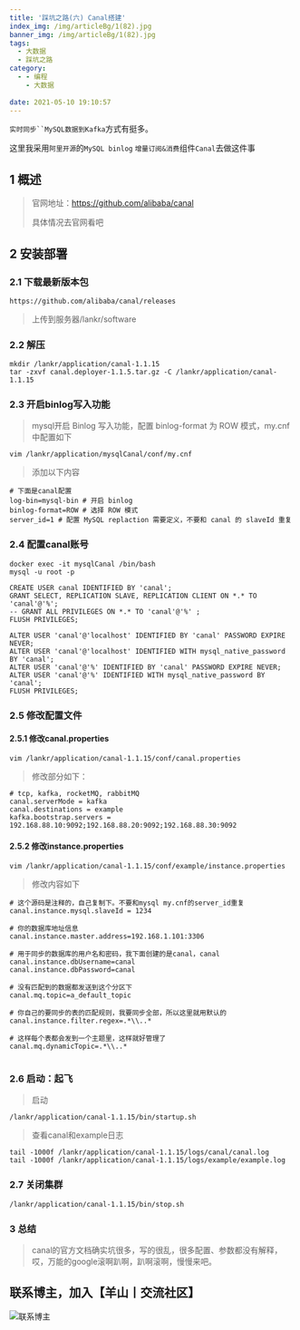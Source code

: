 ```yaml
---
title: '踩坑之路(六) Canal搭建'
index_img: /img/articleBg/1(82).jpg
banner_img: /img/articleBg/1(82).jpg
tags:
  - 大数据
  - 踩坑之路
category:
  - - 编程
    - 大数据
    
date: 2021-05-10 19:10:57
---
```


`实时同步``MySQL数据到Kafka`方式有挺多。

这里我采用`阿里开源`的`MySQL binlog` `增量订阅&消费`组件`Canal`去做这件事

<!-- more -->

## 1 概述

> 官网地址：https://github.com/alibaba/canal
> 
> 具体情况去官网看吧

## 2 安装部署

### 2.1 下载最新版本包

```shell
https://github.com/alibaba/canal/releases
```

> 上传到服务器/lankr/software

### 2.2 解压

```shell
mkdir /lankr/application/canal-1.1.15
tar -zxvf canal.deployer-1.1.5.tar.gz -C /lankr/application/canal-1.1.15
```

### 2.3 开启binlog写入功能

> mysql开启 Binlog 写入功能，配置 binlog-format 为 ROW 模式，my.cnf 中配置如下

```shell
vim /lankr/application/mysqlCanal/conf/my.cnf
```

> 添加以下内容

```shell
# 下面是canal配置
log-bin=mysql-bin # 开启 binlog
binlog-format=ROW # 选择 ROW 模式
server_id=1 # 配置 MySQL replaction 需要定义，不要和 canal 的 slaveId 重复
```

### 2.4 配置canal账号

```shell
docker exec -it mysqlCanal /bin/bash
mysql -u root -p
```

```shell
CREATE USER canal IDENTIFIED BY 'canal';  
GRANT SELECT, REPLICATION SLAVE, REPLICATION CLIENT ON *.* TO 'canal'@'%';
-- GRANT ALL PRIVILEGES ON *.* TO 'canal'@'%' ;
FLUSH PRIVILEGES;

ALTER USER 'canal'@'localhost' IDENTIFIED BY 'canal' PASSWORD EXPIRE NEVER;
ALTER USER 'canal'@'localhost' IDENTIFIED WITH mysql_native_password BY 'canal';
ALTER USER 'canal'@'%' IDENTIFIED BY 'canal' PASSWORD EXPIRE NEVER;
ALTER USER 'canal'@'%' IDENTIFIED WITH mysql_native_password BY 'canal';
FLUSH PRIVILEGES;
```

### 2.5 修改配置文件

#### 2.5.1 修改canal.properties

```shell
vim /lankr/application/canal-1.1.15/conf/canal.properties
```

> 修改部分如下：

```shell
# tcp, kafka, rocketMQ, rabbitMQ
canal.serverMode = kafka
canal.destinations = example
kafka.bootstrap.servers = 192.168.88.10:9092;192.168.88.20:9092;192.168.88.30:9092
```

#### 2.5.2 修改instance.properties

```shell
vim /lankr/application/canal-1.1.15/conf/example/instance.properties
```

> 修改内容如下

```shell
# 这个源码是注释的，自己复制下。不要和mysql my.cnf的server_id重复
canal.instance.mysql.slaveId = 1234

# 你的数据库地址信息
canal.instance.master.address=192.168.1.101:3306

# 用于同步的数据库的用户名和密码，我下面创建的是canal，canal
canal.instance.dbUsername=canal
canal.instance.dbPassword=canal

# 没有匹配到的数据都发送到这个分区下
canal.mq.topic=a_default_topic

# 你自己的要同步的表的匹配规则，我要同步全部，所以这里就用默认的
canal.instance.filter.regex=.*\\..*

# 这样每个表都会发到一个主题里，这样就好管理了
canal.mq.dynamicTopic=.*\\..*


```

### 2.6 启动：起飞

> 启动

```shell
/lankr/application/canal-1.1.15/bin/startup.sh
```

> 查看canal和example日志

```shell
tail -1000f /lankr/application/canal-1.1.15/logs/canal/canal.log
tail -1000f /lankr/application/canal-1.1.15/logs/example/example.log
```

### 2.7 关闭集群

```shell
/lankr/application/canal-1.1.15/bin/stop.sh
```

### 3 总结

> canal的官方文档确实坑很多，写的很乱，很多配置、参数都没有解释，哎，万能的google滚啊趴啊，趴啊滚啊，慢慢来吧。

## 联系博主，加入【羊山丨交流社区】
![联系博主](/img/icon/wechatFindMe.png)